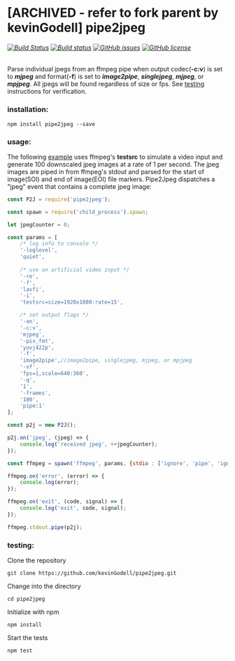 # [ARCHIVED - refer to fork parent by kevinGodell] pipe2jpeg
###### [![Build Status](https://travis-ci.org/kevinGodell/pipe2jpeg.svg?branch=master)](https://travis-ci.org/kevinGodell/pipe2jpeg) [![Build status](https://ci.appveyor.com/api/projects/status/jbqs74nnvc1x7v9u/branch/master?svg=true)](https://ci.appveyor.com/project/kevinGodell/pipe2jpeg/branch/master) [![GitHub issues](https://img.shields.io/github/issues/kevinGodell/pipe2jpeg.svg)](https://github.com/kevinGodell/pipe2jpeg/issues) [![GitHub license](https://img.shields.io/badge/license-MIT-blue.svg)](https://raw.githubusercontent.com/kevinGodell/pipe2jpeg/master/LICENSE)
Parse individual jpegs from an ffmpeg pipe when output codec(**-c:v**) is set to ***mjpeg*** and format(**-f**) is set to ***image2pipe***, ***singlejpeg***, ***mjpeg***, or ***mpjpeg***. All jpegs will be found regardless of size or fps. See [testing](https://www.npmjs.com/package/pipe2jpeg#testing) instructions for verification.
### installation:
``` 
npm install pipe2jpeg --save
```
### usage:
The following [example](https://github.com/kevinGodell/pipe2jpeg/blob/master/examples/example.js) uses ffmpeg's **testsrc** to simulate a video input and generate 100 downscaled jpeg images at a rate of 1 per second. The jpeg images are piped in from ffmpeg's stdout and parsed for the start of image(SOI) and end of image(EOI) file markers. Pipe2Jpeg dispatches a "jpeg" event that contains a complete jpeg image:
```javascript
const P2J = require('pipe2jpeg');

const spawn = require('child_process').spawn;

let jpegCounter = 0;

const params = [
    /* log info to console */
    '-loglevel',
    'quiet',
    
    /* use an artificial video input */
    '-re',
    '-f',
    'lavfi',
    '-i',
    'testsrc=size=1920x1080:rate=15',

    /* set output flags */
    '-an',
    '-c:v',
    'mjpeg',
    '-pix_fmt',
    'yuvj422p',
    '-f',
    'image2pipe',//image2pipe, singlejpeg, mjpeg, or mpjpeg
    '-vf',
    'fps=1,scale=640:360',
    '-q',
    '1',
    '-frames',
    '100',
    'pipe:1'
];

const p2j = new P2J();

p2j.on('jpeg', (jpeg) => {
    console.log('received jpeg', ++jpegCounter);
});

const ffmpeg = spawn('ffmpeg', params, {stdio : ['ignore', 'pipe', 'ignore']});

ffmpeg.on('error', (error) => {
    console.log(error);
});

ffmpeg.on('exit', (code, signal) => {
    console.log('exit', code, signal);
});

ffmpeg.stdout.pipe(p2j);
```
### testing:
Clone the repository
```
git clone https://github.com/kevinGodell/pipe2jpeg.git
```
Change into the directory
```
cd pipe2jpeg
```
Initialize with npm
```
npm install
```
Start the tests
```
npm test
```

